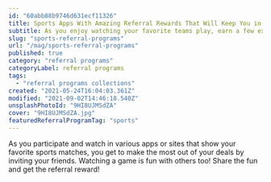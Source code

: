 ```yaml
---
id: "60abb88b9746d631ecf11326"
title: Sports Apps With Amazing Referral Rewards That Will Keep You in the Game
subtitle: As you enjoy watching your favorite teams play, earn a few extra bonuses too!
slug: "sports-referral-programs"
url: "/mag/sports-referral-programs"
published: true
category: "referral programs"
categoryLabel: referral programs
tags:
  - "referral programs collections"
created: "2021-05-24T16:04:03.361Z"
modified: "2021-09-02T14:46:18.540Z"
unsplashPhotoId: "9HI8UJMSdZA"
cover: "9HI8UJMSdZA.jpg"
featuredReferralProgramTag: "sports"
---
```

As you participate and watch in various apps or sites that show your favorite sports matches, you get to make the most out of your deals by inviting your friends. Watching a game is fun with others too! Share the fun and get the referral reward!